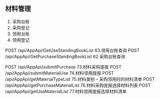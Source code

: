 ## 材料管理

1. 采购台账
2. 采购登记
3. 领用台账   
4. 领用登记











POST /api/AppApi/GetUseStandingBookList 63.领用台账查询
POST /api/AppApi/GetPurchaseStandingBookList 62.采购台账查询



POST /api/AppApi/submitPurchase 73.材料采购提报
POST /api/AppApi/submitMaterialUse 74.材料领用提报
POST /api/AppApi/getMaterialTypeList 75.材料类别 – 采购领用时的材料清单
POST /api/AppApi/getPurchaseMaterialList 76.材料采购提报选择材料列表
POST /api/AppApi/getUseMaterialList 77.材料领用提报选择材料清单
